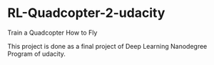 # RL-Quadcopter-2-udacity
Train a Quadcopter How to Fly

This project is done as a final project of Deep Learning Nanodegree Program of udacity.
